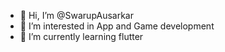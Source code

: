 - 👋 Hi, I’m @SwarupAusarkar
- 👀 I’m interested in App and Game development 
- 🌱 I’m currently learning flutter

<!---
SwarupAusarkar/SwarupAusarkar is a ✨ special ✨ repository because its `README.md` (this file) appears on your GitHub profile.
You can click the Preview link to take a look at your changes.
--->

